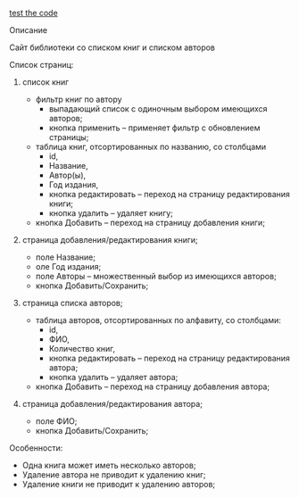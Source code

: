 [test the code](https://rrollexx.000webhostapp.com/recode/)

Описание

Cайт библиотеки со списком книг и списком авторов

Список страниц:

1. список книг
   * фильтр книг по автору
      * выпадающий список с одиночным выбором имеющихся авторов;
      * кнопка применить – применяет фильтр с обновлением страницы;
   * таблица книг, отсортированных по названию, со столбцами 
      * id,
      * Название, 
      * Автор(ы), 
      * Год издания, 
      * кнопка редактировать – переход на страницу редактирования книги;
      * кнопка удалить – удаляет книгу;
   * кнопка Добавить – переход на страницу добавления книги;

1. страница добавления/редактирования книги;
   * поле Название;
   * оле Год издания;
   * поле Авторы – множественный выбор из имеющихся авторов;
   * кнопка Добавить/Сохранить;

1. страница списка авторов;
   * таблица авторов, отсортированных по алфавиту, со столбцами:
     * id,
     * ФИО, 
     * Количество книг, 
     * кнопка редактировать – переход на страницу редактирования автора;
     * кнопка удалить – удаляет автора;
   * кнопка Добавить – переход на страницу добавления автора;

1. страница добавления/редактирования автора;
   * поле ФИО;
   * кнопка Добавить/Сохранить;

Особенности:
   * Одна книга может иметь несколько авторов;
   * Удаление автора не приводит к удалению книг;
   * Удаление книги не приводит к удалению авторов;
